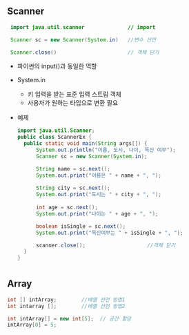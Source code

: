 ## Scanner
```java
 import java.util.scanner              // import

 Scanner sc = new Scanner(System.in)   //변수 선언

 Scanner.close()                       // 객체 닫기
 ```

- 파이썬의 input()과 동일한 역할
- System.in
  - 키 입력을 받는 표준 입력 스트림 객체
  - 사용자가 원하는 타입으로 변환 필요

- 예제
  ```java
  import java.util.Scanner;
  public class ScannerEx {
    public static void main(String args[]) {
        System.out.println("이름, 도시, 나이, 독신 여부");
        Scanner sc = new Scanner(System.in);

        String name = sc.next();
        System.out.print("이름은 " + name + ", ");
        
        String city = sc.next();
        System.out.print("도시는 " + city + ", ");
        
        int age = sc.next();
        System.out.print("나이는 " + age + ", ");

        boolean isSingle = sc.next();
        System.out.print("독신여부는 " + isSingle + ", ");

        scanner.close();                    //객체 닫기
    }
  }
  ```

#
## Array
```java
int [] intArray;        //배열 선언 방법1
int intarray [];        //배열 선언 방법2

int intArray[] = new int[5];  // 공간 할당
intArray[0] = 5;
```
